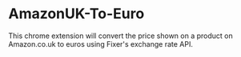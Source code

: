 # AmazonUK-To-Euro
This chrome extension will convert the price shown on a product on Amazon.co.uk to euros using Fixer's exchange rate API.
